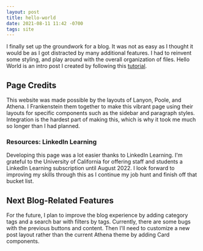 ```yaml
---
layout: post
title: hello-world
date: 2021-08-11 11:42 -0700
tags: site
---
```


I finally set up the groundwork for a blog. It was not as easy as I thought it would be as I got distracted by many additional features. I had to reinvent some styling, and play around with the overall organization of files. Hello World is an intro post I created by following this [tutorial](https://www.linkedin.com/learning/learning-static-site-building-with-jekyll/add-a-post?u=65318132).

## Page Credits
This website was made possible by the layouts of Lanyon, Poole, and Athena. I Frankenstein them together to make this vibrant page using their layouts for specific components such as the sidebar and paragraph styles. Integration is the hardest part of making this, which is why it took me much so longer than I had planned.

### Resources: LinkedIn Learning
Developing this page was a lot easier thanks to LinkedIn Learning. I'm grateful to the University of California for offering staff and students a LinkedIn Learning subscription until August 2022. I look forward to improving my skills through this as I continue my job hunt and finish off that bucket list.

## Next Blog-Related Features
For the future, I plan to improve the blog experience by adding category tags and a search bar with filters by tags. Currently, there are some bugs with the previous buttons and content. Then I'll need to customize a new post layout rather than the current Athena theme by adding Card components.
